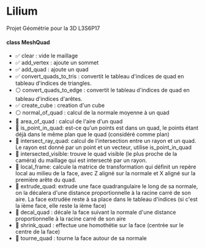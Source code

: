 # Lilium
Projet Géométrie pour la 3D L3S6P17

#### class MeshQuad

- :white_check_mark: clear : vide le maillage
- :white_check_mark: add_vertex : ajoute un sommet
- :white_check_mark: add_quad : ajoute un quad
- :white_check_mark: convert_quads_to_tris : convertit le tableau d'indices de quad en tableau d'indices de triangles.
- :white_circle: convert_quads_to_edge : convertit le tableau d'indices de quad en tableau d'indices d'arêtes.
- :white_check_mark: create_cube : creation d'un cube
- :white_circle: normal_of_quad : calcul de la normale moyenne à un quad
- :red_circle: area_of_quad : calcul de l'aire d'un quad
- :red_circle: is_point_in_quad: est-ce qu'un points est dans un quad, le points étant déjà dans le même plan que le quad (considéré comme plan)
- :red_circle: intersect_ray_quad: calcul de l'intersection entre un rayon et un quad. 
Le rayon est donné par un point et un vecteur, utilise is_point_in_quad
- :red_circle: intersected_visible: trouve le quad visible (le plus proche de la caméra) du maillage qui est intersecté par un rayon.
- :red_circle: local_frame: calcule la matrice de transformation qui définit un repère local au milieu de la face,
avec Z aligné sur la normale et X aligné sur la première arête du quad.
- :red_circle: extrude_quad: extrude une face quadrangulaire le long de sa normale,
on la décalera d'une distance proportionnelle à la racine carré de son aire.
La face extrudée reste à sa place dans le tableau d'indices (si c'est la ième face, elle reste la ième face)
- :red_circle: decal_quad : décale la face suivant la normale d'une distance proportionnelle à la racine carré de son aire
- :red_circle: shrink_quad : effectue une homothétie sur la face (centrée sur le centre de la face)
- :red_circle: tourne_quad : tourne la face autour de sa normale
